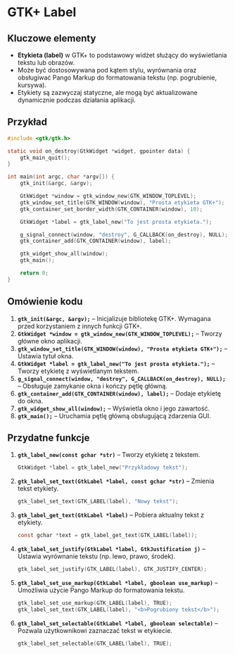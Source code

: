 # GTK+ Label

## Kluczowe elementy

- **Etykieta (label)** w GTK+ to podstawowy widżet służący do wyświetlania tekstu lub obrazów.
- Może być dostosowywana pod kątem stylu, wyrównania oraz obsługiwać Pango Markup do formatowania tekstu (np. pogrubienie, kursywa).
- Etykiety są zazwyczaj statyczne, ale mogą być aktualizowane dynamicznie podczas działania aplikacji.
  
## Przykład

```c
#include <gtk/gtk.h>

static void on_destroy(GtkWidget *widget, gpointer data) {
    gtk_main_quit();
}

int main(int argc, char *argv[]) {
    gtk_init(&argc, &argv);

    GtkWidget *window = gtk_window_new(GTK_WINDOW_TOPLEVEL);
    gtk_window_set_title(GTK_WINDOW(window), "Prosta etykieta GTK+");
    gtk_container_set_border_width(GTK_CONTAINER(window), 10);

    GtkWidget *label = gtk_label_new("To jest prosta etykieta.");

    g_signal_connect(window, "destroy", G_CALLBACK(on_destroy), NULL);
    gtk_container_add(GTK_CONTAINER(window), label);

    gtk_widget_show_all(window);
    gtk_main();

    return 0;
}
```

## Omówienie kodu

1. **`gtk_init(&argc, &argv);`** – Inicjalizuje bibliotekę GTK+. Wymagana przed korzystaniem z innych funkcji GTK+.
2. **`GtkWidget *window = gtk_window_new(GTK_WINDOW_TOPLEVEL);`** – Tworzy główne okno aplikacji.
3. **`gtk_window_set_title(GTK_WINDOW(window), "Prosta etykieta GTK+");`** – Ustawia tytuł okna.
4. **`GtkWidget *label = gtk_label_new("To jest prosta etykieta.");`** – Tworzy etykietę z wyświetlanym tekstem.
5. **`g_signal_connect(window, "destroy", G_CALLBACK(on_destroy), NULL);`** – Obsługuje zamykanie okna i kończy pętlę główną.
6. **`gtk_container_add(GTK_CONTAINER(window), label);`** – Dodaje etykietę do okna.
7. **`gtk_widget_show_all(window);`** – Wyświetla okno i jego zawartość.
8. **`gtk_main();`** – Uruchamia pętlę główną obsługującą zdarzenia GUI.

## Przydatne funkcje

1. **`gtk_label_new(const gchar *str)`** – Tworzy etykietę z tekstem.
   ```c
   GtkWidget *label = gtk_label_new("Przykładowy tekst");
   ```

2. **`gtk_label_set_text(GtkLabel *label, const gchar *str)`** – Zmienia tekst etykiety.
   ```c
   gtk_label_set_text(GTK_LABEL(label), "Nowy tekst");
   ```

3. **`gtk_label_get_text(GtkLabel *label)`** – Pobiera aktualny tekst z etykiety.
   ```c
   const gchar *text = gtk_label_get_text(GTK_LABEL(label));
   ```

4. **`gtk_label_set_justify(GtkLabel *label, GtkJustification j)`** – Ustawia wyrównanie tekstu (np. lewo, prawo, środek).
   ```c
   gtk_label_set_justify(GTK_LABEL(label), GTK_JUSTIFY_CENTER);
   ```

5. **`gtk_label_set_use_markup(GtkLabel *label, gboolean use_markup)`** – Umożliwia użycie Pango Markup do formatowania tekstu.
   ```c
   gtk_label_set_use_markup(GTK_LABEL(label), TRUE);
   gtk_label_set_text(GTK_LABEL(label), "<b>Pogrubiony tekst</b>");
   ```

6. **`gtk_label_set_selectable(GtkLabel *label, gboolean selectable)`** – Pozwala użytkownikowi zaznaczać tekst w etykiecie.
   ```c
   gtk_label_set_selectable(GTK_LABEL(label), TRUE);
   ```
